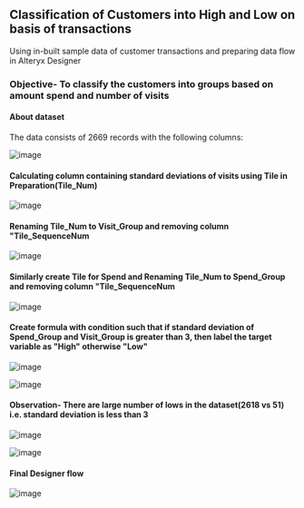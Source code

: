 ## Classification of Customers into High and Low on basis of transactions
Using in-built sample data of customer transactions and preparing data flow in Alteryx Designer

### Objective- To classify the customers into groups based on amount spend and number of visits

#### About dataset

The data consists of 2669 records with the following columns:

![image](https://user-images.githubusercontent.com/80466173/113136312-db50cd00-9240-11eb-88b0-220af3770762.png)


#### Calculating column containing standard deviations of visits using Tile in Preparation(Tile_Num)

![image](https://user-images.githubusercontent.com/80466173/113137126-bdd03300-9241-11eb-985d-376c62ebb3e1.png)


#### Renaming Tile_Num to Visit_Group and removing column "Tile_SequenceNum

![image](https://user-images.githubusercontent.com/80466173/113137460-33d49a00-9242-11eb-8322-367afff2d0b8.png)

#### Similarly create Tile for Spend and Renaming Tile_Num to Spend_Group and removing column "Tile_SequenceNum

![image](https://user-images.githubusercontent.com/80466173/113137912-c5dca280-9242-11eb-994c-41d95d0c8991.png)

#### Create formula with condition such that if standard deviation of Spend_Group and Visit_Group is greater than 3, then label the target variable as "High" otherwise "Low"

![image](https://user-images.githubusercontent.com/80466173/113144818-50c19b00-924b-11eb-9cdc-f1dcbf2e47e2.png)


![image](https://user-images.githubusercontent.com/80466173/113144866-60d97a80-924b-11eb-8984-c8b8f8e442e4.png)


#### Observation- There are large number of lows in the dataset(2618 vs 51) i.e. standard deviation is less than 3

![image](https://user-images.githubusercontent.com/80466173/113145533-291f0280-924c-11eb-9de6-c384374d0e5a.png)

![image](https://user-images.githubusercontent.com/80466173/113145586-39cf7880-924c-11eb-9cde-d30bb0035568.png)



#### Final Designer flow

![image](https://user-images.githubusercontent.com/80466173/113145683-58357400-924c-11eb-918f-362e15b07cb0.png)


